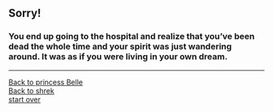 ## Sorry!  
### You end up going to the hospital and realize that you’ve been dead the whole time and your spirit was just wandering around. It was as if you were living in your own dream.
---
[Back to princess Belle](princess-belle.md)  
[Back to shrek](shrek.md)  
[start over](start.md)
